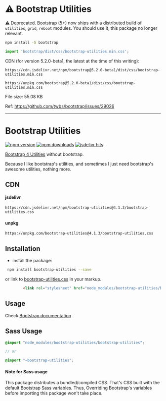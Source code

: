 # ⚠️ Bootstrap Utilities

⚠️ Deprecated. Bootstrap (5+) now ships with a distributed build of `utilities`, `grid`, `reboot` modules. You should use it, this package no longer relevant.

``` sh
npm install -S bootstrap
```
``` js
import 'bootstrap/dist/css/bootstrap-utilities.min.css';
```

CDN (for version 5.2.0-beta1, the latest at the time of this writing):

```
https://cdn.jsdelivr.net/npm/bootstrap@5.2.0-beta1/dist/css/bootstrap-utilities.min.css

https://unpkg.com/bootstrap@5.2.0-beta1/dist/css/bootstrap-utilities.min.css
```
File size: 55.08 KB

Ref: https://github.com/twbs/bootstrap/issues/29026

----------
# Bootstrap Utilities

[![npm version](https://badge.fury.io/js/bootstrap-utilities.svg)](https://www.npmjs.com/package/bootstrap-utilities)
[![npm downloads](https://img.shields.io/npm/dt/bootstrap-utilities.svg)](https://www.npmjs.com/package/bootstrap-utilities)
[![jsdelivr hits](https://data.jsdelivr.com/v1/package/npm/bootstrap-utilities/badge)](https://www.jsdelivr.com/package/npm/bootstrap-utilities)

[Bootstrap 4 Utilities](http://getbootstrap.com/docs/4.1/utilities/borders/) without bootstrap. 

Because I like bootstrap's utilities, and sometimes I just need bootstrap's awesome utilities, nothing more.

## CDN

#### jsdelivr

```
https://cdn.jsdelivr.net/npm/bootstrap-utilities@4.1.3/bootstrap-utilities.css
```

#### unpkg

```
https://unpkg.com/bootstrap-utilities@4.1.3/bootstrap-utilities.css
```

## Installation

 - install the package:
 
``` sh
 npm install bootstrap-utilities --save
```

or link to [bootstrap-utilities.css](https://github.com/MohannadNaj/bootstrap-utilities-dist/blob/master/bootstrap-utilities.css) in your markup.
``` html
        <link rel="stylesheet" href="node_modules/bootstrap-utilities/bootstrap-utilities.css">
```

## Usage

Check [Bootstrap documentation](https://getbootstrap.com/docs/4.1/utilities/borders/) .

## Sass Usage

``` scss
@import "node_modules/bootstrap-utilities/bootstrap-utilities";

// or

@import "~bootstrap-utilities";

```

#### Note for Sass usage

This package distributes a bundled/compiled CSS. That's CSS built with the default Bootstrap Sass variables. Thus, Overriding Bootstrap's variables before importing this package won't take place.

